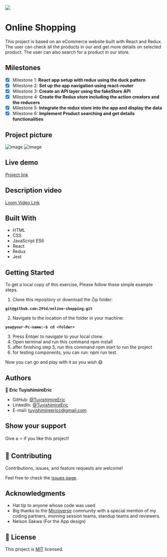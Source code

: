 
![](https://img.shields.io/badge/Microverse-blueviolet)
# Online Shopping
This project is based on an eCommerce website built with React and Redux. The user can check all the products in our and get more details on selected product. The user can also search for a product in our store.

## Milestones

- [x] Milestone 1: **React app setup with redux using the duck pattern**
- [x] Milestone 2: **Set up the app navigation using react-router**
- [x] Milestone 3: **Create an API layer using the fakeStore API**
- [x] Milestone 4: **Create the Redux store including the action creators and the reducers**
- [x] Milestone 5: **Integrate the redux store into the app and display the data**
- [x] Milestone 6: **Implement Product searching and get details functionalities**

## Project picture
![image](https://user-images.githubusercontent.com/102757126/189471430-1299d4ba-e2a3-4916-9bb8-8da6d6c919ba.png)
![image](https://user-images.githubusercontent.com/102757126/189471446-b738c7be-0aa1-460e-ad71-52fbc995dcda.png)

## Live demo
[Project link](https://et-online-shopping.netlify.app/)

## Description video
[Loom Video Link](https://www.loom.com/share/748e8553fe244d0499c9942277fbab2d)

## Built With 

- HTML
- CSS
- JavaScript ES6
- React
- Redux
- Jest


## Getting Started
To get a local copy of this exercise, Please follow these simple example steps.

1. Clone this repository or download the Zip folder:

**``git@github.com:29td/online-shopping.git``**

2. Navigate to the location of the folder in your machine:

**``you@your-Pc-name:~$ cd <folder>``**

3. Press Entqer to navigate to your local clone.
4. Open terminal and run this command npm install
5. after finishing step 5, run this command npm start to run the project
6. for testing components, you can run: npm run test.

Now you can go and play with it as you wish :smile:

## Authors

👤 **Eric TuyishimireEric**

- GitHub: [@TuyishimireEric](https://github.com/TuyishimireEric)
- LinkedIn: [@TuyishimireEric](https://www.linkedin.com/in/TuyishimireEric/)
- E-mail: <a href="mailto:tuyishimireericc@gmail.com">tuyishimireericc@gmail.com</a>

## Show your support
Give a ⭐️ if you like this project!

## 🤝 Contributing

Contributions, issues, and feature requests are welcome!

Feel free to check the [issues page](https://github.com/29td/online-shopping/issues).

## Acknowledgments

- Hat tip to anyone whose code was used
- Big thanks to the [Microverse](https://bit.ly/MicroverseTN) community with a special mention of my coding partners, morning session teams, standup teams and reviewers.
- Nelson Sakwa (For the App design)
## 📝 License
This project is [MIT](./LICENSE.txt) licensed.
